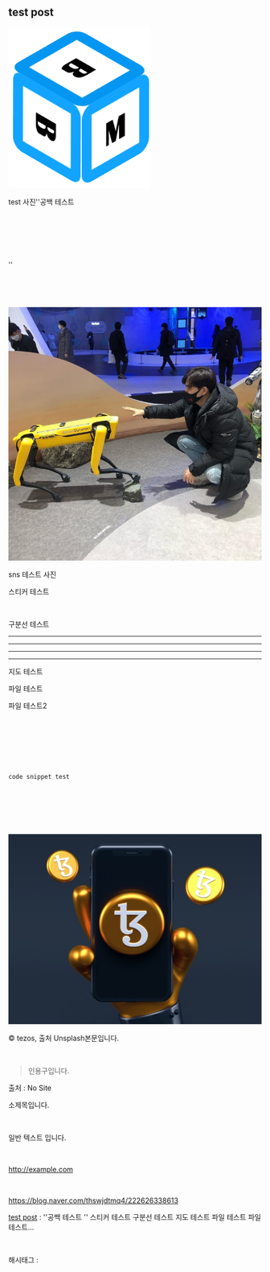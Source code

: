 ## test post

![0](./sources/0.png)

test 사진''공백 테스트

​

​

​

''

​

​

![1](./sources/1.png)

sns 테스트 사진​

스티커 테스트

​

구분선 테스트

---

---

---

---

지도 테스트

파일 테스트

파일 테스트2

​

​

​

```

code snippet test

```

​

​

​

![2](./sources/2.png)

© tezos, 출처 Unsplash본문입니다.

​

> 인용구입니다.

출처 : No Site

소제목입니다.

​

일반 텍스트 입니다.

​

http://example.com

​

https://blog.naver.com/thswjdtmq4/222626338613

[test post](https://blog.naver.com/thswjdtmq4/222626338613) : ''공백 테스트 '' 스티커 테스트 구분선 테스트 지도 테스트 파일 테스트 파일 테스트...

​

 해시태그 : 
